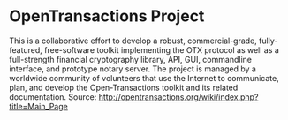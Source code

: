# OpenTransactions Project

This is a collaborative effort to develop a robust, commercial-grade,
fully-featured, free-software toolkit implementing the OTX protocol as
well as a full-strength financial cryptography library, API, GUI, commandline interface, and prototype notary server. The project is managed
by a worldwide community of volunteers that use the Internet to
communicate, plan, and develop the Open-Transactions toolkit and its
related documentation.
Source: http://opentransactions.org/wiki/index.php?title=Main_Page

